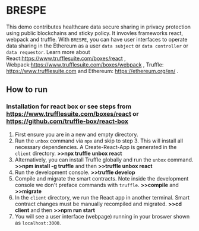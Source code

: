 # BRESPE
This demo contributes healthcare data secure sharing in privacy protection using public blockchains and sticky policy. It invovles frameworks react, webpack and truffle. With `BRESPE`, you can have user interfaces to operate data sharing in the Ethereum as a user `data subject` or `data controller` or `data requestor`. Learn more about React:https://www.trufflesuite.com/boxes/react , Webpack:https://www.trufflesuite.com/boxes/webpack , Truffle: https://www.trufflesuite.com and Ethereum: https://ethereum.org/en/ .
## How to run
### Installation for react box or see steps from https://www.trufflesuite.com/boxes/react or https://github.com/truffle-box/react-box
1. First ensure you are in a new and empty directory.
2. Run the `unbox` command via `npx` and skip to step 3. This will install all necessary dependencies. A Create-React-App is generated in the `client` directory.
 **>>npx truffle unbox react**
3. Alternatively, you can install Truffle globally and run the `unbox` command.
 **>>npm install -g truffle** and then **>>truffle unbox react**
4. Run the development console.
 **>>truffle develop**
5. Compile and migrate the smart contracts. Note inside the development console we don't preface commands with `truffle`.
 **>>compile** and **>>migrate**
6. In the `client` directory, we run the React app in another terminal. Smart contract changes must be manually recompiled and migrated.
 **>>cd client** and then **>>npm run start**
7. You will see a user interface (webpage) running in your broswer shown as `localhost:3000`.
